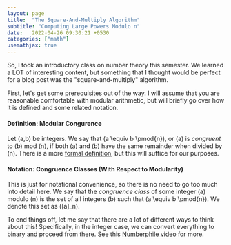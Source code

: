 ```yaml
---
layout: page
title:  "The Square-And-Multiply Algorithm"
subtitle: "Computing Large Powers Modulo n"
date:   2022-04-26 09:30:21 +0530
categories: ["math"]
usemathjax: true
---
```


So, I took an introductory class on number theory this semester. We learned a LOT of interesting content, but something that I thought would be perfect for a blog post was the "square-and-multiply" algorithm.  

First, let's get some prerequisites out of the way. I will assume that you are reasonable comfortable with modular arithmetic, but will briefly go over how it is defined and some related notation.  
#### Definition: Modular Congurence

Let <span>\(a,b\)</span> be integers. We say that <span>\(a \equiv b \pmod{n}\)</span>, or \(a\) is *congruent* to \(b\) mod \(n\), if both \(a\) and \(b\) have the same remainder when divided by \(n\). There is a more [formal definition](https://en.wikipedia.org/wiki/Modular_arithmetic), but this will suffice for our purposes.  

#### Notation: Congruence Classes (With Respect to Modularity)  

This is just for notational convenience, so there is no need to go too much into detail here. We say that the *congruence class* of some integer \(a\) modulo \(n\) is the set of all integers \(b\) such that \(a \equiv b \pmod{n}\). We denote this set as \([a]_n\).  

To end things off, let me say that there are a lot of different ways to think about this! Specifically, in the integer case, we can convert everything to binary and proceed from there. See this [Numberphile video](https://www.youtube.com/watch?v=cbGB__V8MNk&t=715s) for more.
